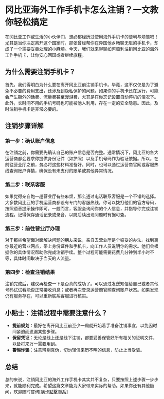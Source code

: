 # 冈比亚海外工作手机卡怎么注销？一文教你轻松搞定

在冈比亚工作或生活的小伙伴们，想必都经历过使用海外手机卡的便利与烦恼吧！尤其是当你决定离开这个国家时，那张曾经帮你在异国他乡畅聊无阻的手机卡，却成了一个需要妥善处理的小麻烦。今天，我们就来聊聊如何顺利注销冈比亚的海外工作手机卡，让你安心回国或者继续旅程。

## 为什么需要注销手机卡？

首先，我们得明白为什么要在离开冈比亚前注销手机卡。毕竟，这不仅仅是为了避免不必要的费用支出，还涉及到隐私保护的问题。如果你的手机卡还在运行，可能会产生额外的话费、流量费甚至漫游费，尤其是在你忘记设置自动停机的情况下。此外，长时间不用的手机号码也可能被他人利用，存在一定的安全隐患。因此，及时注销手机卡是非常必要的。

## 注销步骤详解

### 第一步：确认账户信息
在注销之前，你需要先确认自己的账户信息是否完整。通常情况下，冈比亚的各大运营商都会要求你提供身份证件（如护照）以及手机号码作为验证依据。所以，在前往营业厅之前，务必将这些材料准备好。同时，也可以通过运营商官网或客服热线查询账户详情，确保没有未支付的账单或其他异常情况。

### 第二步：联系客服
如果觉得亲自跑一趟营业厅有些麻烦，那么通过电话联系客服是一个不错的选择。大多数冈比亚的手机运营商都设有专门的客服热线，你可以拨打他们的官方号码，按照语音提示操作即可。一般而言，客服会询问你的个人信息，并指导你完成注销流程。记得保存通话记录或录音，以防后续出现问题时有据可查。

### 第三步：前往营业厅办理
对于那些希望面对面解决问题的朋友来说，亲自去营业厅是个稳妥的办法。找到离你最近的营业网点，带上身份证件和手机卡，向工作人员说明你的需求。他们会根据你的具体情况帮助你完成注销手续。整个过程可能需要花费几分钟到半小时不等，具体时间取决于当天的人流量。

### 第四步：检查注销结果
注销完成后，建议再检查一下是否真的成功了。可以通过发送短信给自己或者其他号码试试看能否正常接收消息；或者再次登录运营商官网查询账户状态。如果发现仍有服务存在，可以重新联系客服进行核实。

## 小贴士：注销过程中需要注意什么？

- **提前规划**：最好在离开冈比亚前至少一周就开始着手准备注销事宜，以免因时间紧迫而遗漏某些步骤。
- **保留凭证**：无论是线上还是线下注销，都要妥善保管好所有相关的证明文件，以备将来万一需要用到。
- **警惕诈骗**：注意辨别真伪，切勿轻信来历不明的信息，防止上当受骗。

## 总结

总的来说，注销冈比亚的海外工作手机卡其实并不复杂，只要按照上述步骤一步步来，就能顺利完成。希望这篇文章能为大家带来实际的帮助。如果你还有其他疑问，欢迎随时咨询[[購卡點擊聯系](https://t.me/s/esim1088)]